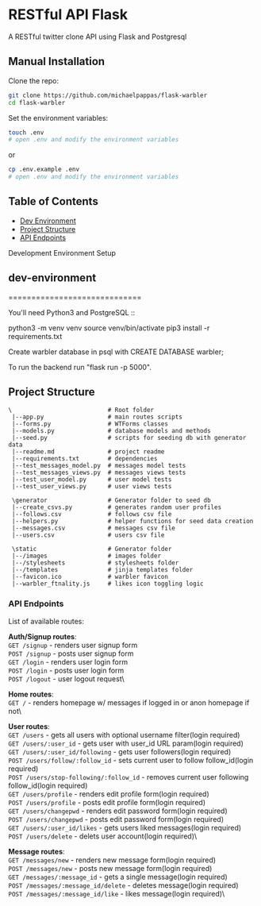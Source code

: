 
# RESTful API Flask

A RESTful twitter clone API using Flask and Postgresql

## Manual Installation

Clone the repo:

```bash
git clone https://github.com/michaelpappas/flask-warbler
cd flask-warbler
```

Set the environment variables:
```bash
touch .env
# open .env and modify the environment variables
```
or
```bash
cp .env.example .env
# open .env and modify the environment variables
```


## Table of Contents

- [Dev Environment](#dev-environment)
- [Project Structure](#project-structure)
- [API Endpoints](#api-endpoints)

Development Environment Setup
## dev-environment
=============================

You'll need Python3 and PostgreSQL ::

  python3 -m venv venv
  source venv/bin/activate
  pip3 install -r requirements.txt

Create warbler database in psql with CREATE DATABASE warbler;

To run the backend run "flask run -p 5000".

## Project Structure

```
\                           # Root folder
 |--app.py                  # main routes scripts
 |--forms.py                # WTForms classes
 |--models.py               # database models and methods
 |--seed.py                 # scripts for seeding db with generator data
 |--readme.md               # project readme
 |--requirements.txt        # dependencies
 |--test_messages_model.py  # messages model tests
 |--test_messages_views.py  # messages views tests
 |--test_user_model.py      # user model tests
 |--test_user_views.py      # user views tests

 \generator                 # Generator folder to seed db
 |--create_csvs.py          # generates random user profiles
 |--follows.csv             # follows csv file
 |--helpers.py              # helper functions for seed data creation
 |--messages.csv            # messages csv file
 |--users.csv               # users csv file

 \static                    # Generator folder
 |--/images                 # images folder
 |--/stylesheets            # stylesheets folder
 |--/templates              # jinja templates folder
 |--favicon.ico             # warbler favicon
 |--warbler_ftnality.js     # likes icon toggling logic
```

### API Endpoints

List of available routes:

**Auth/Signup routes**:\
`GET /signup` - renders user signup form\
`POST /signup` - posts user signup form\
`GET /login` - renders user login form\
`POST /login` - posts user login form\
`POST /logout` - user logout request\

**Home routes**:\
`GET /` - renders homepage w/ messages if logged in or anon homepage if not\


**User routes**:\
`GET /users` - gets all users with optional username filter(login required)\
`GET /users/:user_id` - gets user with user_id URL param(login required)\
`GET /users/:user_id/following` - gets user followers(login required)\
`POST /users/follow/:follow_id` - sets current user to follow follow_id(login required)\
`POST /users/stop-following/:follow_id` - removes current user following follow_id(login required)\
`GET /users/profile` - renders edit profile form(login required)\
`POST /users/profile` - posts edit profile form(login required)\
`GET /users/changepwd` - renders edit password form(login required)\
`POST /users/changepwd` - posts edit password form(login required)\
`GET /users/:user_id/likes` - gets users liked messages(login required)\
`POST /users/delete` - delets user account(login required)\

**Message routes**:\
`GET /messages/new` - renders new message form(login required)\
`POST /messages/new` - posts new message form(login required)\
`GET /messages/:message_id` - gets a single message(login required)\
`POST /messages/:message_id/delete` - deletes message(login required)\
`POST /messages/:message_id/like` - likes message(login required)\





